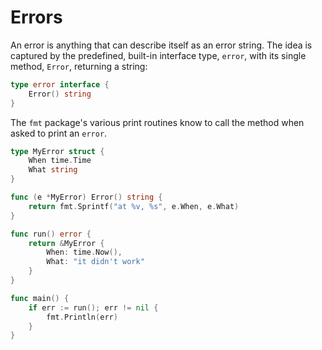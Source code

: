 # Errors

An error is anything that can describe itself as an error string. The idea is captured by the predefined, built-in interface type, `error`, with its single method, `Error`, returning a string:

``` go
type error interface {
    Error() string
}
```

The `fmt` package's various print routines know to call the method when asked to print an `error`.

``` go
type MyError struct {
    When time.Time
    What string
}

func (e *MyError) Error() string {
    return fmt.Sprintf("at %v, %s", e.When, e.What)
}

func run() error {
    return &MyError {
        When: time.Now(),
        What: "it didn't work"
    }
}

func main() {
    if err := run(); err != nil {
        fmt.Println(err)
    }
}
```
